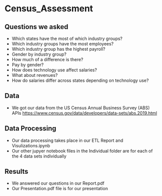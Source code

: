 # Census_Assessment

## Questions we asked
- Which states have the most of which industry groups?
- Which industry groups have the most employees?
- Which industry group has the highest payroll? 
- Gender by industry group? 
- How much of a difference is there?
- Pay by gender?
- How does technology use affect salaries?
- What about revenues?
- How do salaries differ across states depending on technology use?

## Data
- We got our data from the US Census Annual Business Survey (ABS) APIs https://www.census.gov/data/developers/data-sets/abs.2019.html

## Data Processing 
 - Our data processing takes place in our ETL Report and Visulizations.ipynb 
 - Our other jupyer notebook files in the Individual folder are for each of the 4 data sets individually 
  
 ## Results
 - We answered our questions in our Report.pdf
 - Our Presentation.pdf file is for our presentation
